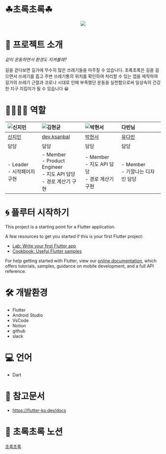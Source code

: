 ﻿# ☘초록초록☘
<p align="center"><img src="https://user-images.githubusercontent.com/86641936/152553190-f113fba4-c53a-42be-8ad9-5ebcfe84af7f.PNG"/>


# 🔎 프로젝트 소개
 *같이 운동하면서 환경도 지켜볼래?*
  
길을 걷다보면 길가에 무수히 많은 쓰레기들을 마주칠 수 있습니다. 초록초록은 길을 걸으면서 쓰레기를 줍고 주변 쓰레기통의 위치를 확인하여 처리할 수 있는 앱을 제작하여 길가의 쓰레기 근절과 코로나 시대로 인해 부족했던 운동을 실천함으로써 일상속의 건강한 지구 지킴이가 될 수 있습니다 😀
  

# 👨‍👨‍👧‍👧 역할

|![신지민](https://user-images.githubusercontent.com/86641936/152567027-4759cf27-2a64-4159-a17e-2a7a8808248c.png)|![김현균](https://user-images.githubusercontent.com/86641936/152566954-9d4674a1-fd21-4b1b-9ef3-e3d4bd57947b.jpg)|![박현서](https://user-images.githubusercontent.com/86641936/152567037-0f33ec6a-b086-4986-807f-186786d2f0fe.jpg)|다빈님|
|:---|:---|:---|:---|
| [신지민](https://github.com/JJIMINSHIN) |[dev.ksanbal](https://github.com/Ksanbal)| [박현서](https://github.com/hyena0608)|[유다빈](https://github.com/ydb9607)|
| 담당 | 담당 | 담당 | 담당 |
|- Leader <br> - 시작페이지 구현 <br>  |- Member <br> - Product Engineer <br> - 지도 API 담당 <br> - 경로 계산기 구현|- Member <br>- 지도 API 담당 <br>- 경로 계산기 구현	|- Member <br> - 기깔나는 디자인 담당|
  
  
# 🌀 플루터 시작하기
  This project is a starting point for a Flutter application.

A few resources to get you started if this is your first Flutter project:

- [Lab: Write your first Flutter app](https://flutter.dev/docs/get-started/codelab)
- [Cookbook: Useful Flutter samples](https://flutter.dev/docs/cookbook)

For help getting started with Flutter, view our
[online documentation](https://flutter.dev/docs), which offers tutorials,
samples, guidance on mobile development, and a full API reference.

# 🛠 개발환경

  - Flutter
  - Android Studio
  - VsCode
  - Notion
  - github
  - slack
  
# 💻 언어
  - Dart
 
 
# 🔗 참고문서

  - https://flutter-ko.dev/docs 

# 📌 초록초록 노션
  [초록초록](https://www.notion.so/GDSC-2022-Winter-2a14b3c05c0842c0a41ccabaebae3e73)
